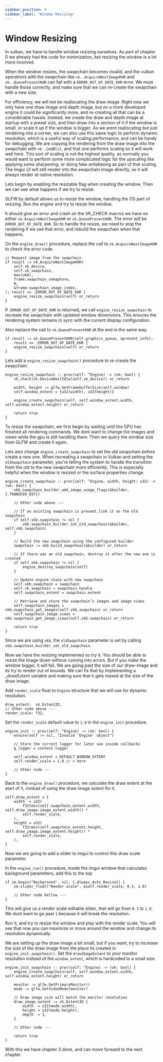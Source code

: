 ```yaml
---
sidebar_position: 6
sidebar_label: "Window Resizing"
---
```


# Window Resizing

In vulkan, we have to handle window resizing ourselves. As part of chapter 0 we already had the
code for minimization, but resizing the window is a lot more involved.

When the window resizes, the swapchain becomes invalid, and the vulkan operations with the
swapchain like `vk..AcquireNextImageKHR` and `vk..QueuePresentKHR` can fail with a
`ERROR_OUT_OF_DATE_KHR` error. We must handle those correctly, and make sure that we can
re-create the swapchain with a new size.

For efficiency, we will not be reallocating the draw image. Right now we only have one draw
image and depth image, but on a more developed engine it could be significantly more, and
re-creating all that can be a considerable hassle. Instead, we create the draw and depth image
at startup with a preset size, and then draw into a section of it if the window is small, or
scale it up if the window is bigger. As we arent reallocating but just rendering into a corner,
we can also use this same logic to perform dynamic resolution, which is a useful way of scaling
performance, and can be handy for debugging. We are copying the rendering from the draw image
into the swapchain with `vk..CmdBlit`, and that one performs scaling so it will work well here.
This sort of scaling is not the highest quality, as normally you would want to perform some
more complicated logic for the upscaling like applying some sharpening, or doing fake
antialiasing as part of that scaling. The Imgui UI will still render into the swapchain image
directly, so it will always render at native resolution.

Lets begin by enabling the resizable flag when creating the window. Then we can see what
happens if we try to resize.

GLFW by default allows us to resize the window, handling the OS part of resizing. Run the
engine and try to resize the window.

It should give an error and crash on the VK_CHECK macros we have on either
`vk.AcquireNextImageKHR` or `vk.QueuePresentKHR`. The error will be `ERROR_OUT_OF_DATE_KHR`. So
to handle the resize, we need to stop the rendering if we see that error, and rebuild the
swapchain when that happens.

On the `engine_draw()` procedure, replace the call to `vk.AcquireNextImageKHR` to check the
error code.

```odin
// Request image from the swapchain
if result := vk.AcquireNextImageKHR(
    self.vk_device,
    self.vk_swapchain,
    max(u64),
    frame.swapchain_semaphore,
    0,
    &frame.swapchain_image_index,
); result == .ERROR_OUT_OF_DATE_KHR {
    engine_resize_swapchain(self) or_return
}
```

If .`ERROR_OUT_OF_DATE_KHR` is returned, we call `engine_resize_swapchain` to recreate the
swapchain with updated window dimensions. This ensures the rendering system remains in sync
with the current display configuration.

Also replace the call to `vk.QueuePresentKHR` at the end in the same way.

```odin
if result := vk.QueuePresentKHR(self.graphics_queue, &present_info);
    result == .ERROR_OUT_OF_DATE_KHR {
    engine_resize_swapchain(self) or_return
}
```

Lets add a `engine_resize_swapchain()` procedure to re-create the swapchain.

```odin
engine_resize_swapchain :: proc(self: ^Engine) -> (ok: bool) {
    vk_check(vk.DeviceWaitIdle(self.vk_device)) or_return

    width, height := glfw.GetFramebufferSize(self.window)
    self.window_extent = {u32(width), u32(height)}

    engine_create_swapchain(self, self.window_extent.width, self.window_extent.height) or_return

    return true
}
```

To resize the swapchain, we first begin by waiting until the GPU has finished all rendering
commands. We dont want to change the images and views while the gpu is still handling them.
Then we query the window size from GLFW and create it again.

Lets also change `engine_create_swapchain` to set the old swapchain before create a new one.
When recreating a swapchain in Vulkan and setting the `oldSwapchain` parameter, you're telling
the system to handle the transition from the old to the new swapchain more efficiently. This is
especially helpful when the window is resized or the surface properties change.

```odin
engine_create_swapchain :: proc(self: ^Engine, width, height: u32) -> (ok: bool) {
    vkb.swapchain_builder_add_image_usage_flags(&builder, {.TRANSFER_DST})

    // Other code above ---

    // If an existing swapchain is present,link it as the old swapchain
    if self.vkb.swapchain != nil {
        vkb.swapchain_builder_set_old_swapchain(&builder, self.vkb.swapchain)
    }

    // Build the new swapchain using the configured builder
    swapchain := vkb.build_swapchain(&builder) or_return

    // If there was an old swapchain, destroy it after the new one is created
    if self.vkb.swapchain != nil {
        engine_destroy_swapchain(self)
    }

    // Update engine state with new swapchain
    self.vkb.swapchain = swapchain
    self.vk_swapchain = swapchain.handle
    self.swapchain_extent = swapchain.extent

    // Retrieve and store the swapchain’s images and image views
    self.swapchain_images = vkb.swapchain_get_images(self.vkb.swapchain) or_return
    self.swapchain_image_views = vkb.swapchain_get_image_views(self.vkb.swapchain) or_return

    return true
}
```

Since we are using `vkb`, the `oldSwapchain` parameter is set by calling
`vkb.swapchain_builder_set_old_swapchain`.

Now we have the resizing implemented so try it. You should be able to resize the image down
without running into errors. But if you make the window bigger, it will fail. We are going past
the size of our draw-image and its try to render out of bounds. We can fix that by implementing
a _drawExtent variable and making sure that it gets maxed at the size of the draw image.

Add `render_scale` float to `Engine` structure that we will use for dynamic resolution.

```odin
draw_extent:  vk.Extent2D,
// Other code above ---
render_scale: f32,
```

Set the `render_scale` default value to `1.0` in the `engine_init` procedure.

```odin
engine_init :: proc(self: ^Engine) -> (ok: bool) {
    ensure(self != nil, "Invalid 'Engine' object")

    // Store the current logger for later use inside callbacks
    g_logger = context.logger

    self.window_extent = DEFAULT_WINDOW_EXTENT
    self.render_scale = 1.0 // < here

    // Other code ---
}
```

Back to the `engine_draw()` procedure, we calculate the draw extent at the start of it, instead
of using the draw image extent for it.

```odin
self.draw_extent = {
    width  = u32(
        f32(min(self.swapchain_extent.width, self.draw_image.image_extent.width)) *
        self.render_scale,
    ),
    height = u32(
        f32(min(self.swapchain_extent.height, self.draw_image.image_extent.height)) *
        self.render_scale,
    ),
}
```

Now we are going to add a slider to imgui to control this draw scale parameter.

In the `engine_run()` procedure, inside the imgui window that calculates background parameters,
add this to the top

```odin
if im.begin("Background", nil, {.Always_Auto_Resize}) {
    im.slider_float("Render scale", &self.render_scale, 0.3, 1.0)

    // Other code bellow ---
}
```

This will give us a render scale editable slider, that will go from `0.3` to `1.0`. We dont
want to go past `1` because it will break the resolution.

Run it, and try to resize the window and play with the render scale. You will see that now you
can maximize or move around the window and change its resolution dynamically.

We are setting up the draw image a bit small, but if you want, try to increase the size of the
draw image from the place its created in `engine_init_swapchain()`. Set the `drawImageExtent`
to your monitor resolution instead of the `window_extent`, which is hardcoded to a small size.

```odin
engine_init_swapchain :: proc(self: ^Engine) -> (ok: bool) {
    engine_create_swapchain(self, self.window_extent.width, self.window_extent.height) or_return

    monitor := glfw.GetPrimaryMonitor()
    mode := glfw.GetVideoMode(monitor)

    // Draw image size will match the monitor resolution
    draw_image_extent := vk.Extent3D {
        width  = u32(mode.width),
        height = u32(mode.height),
        depth  = 1,
    }

    // Other code ---

    return true
}
```

With this we have chapter 3 done, and can move forward to the next chapter.
